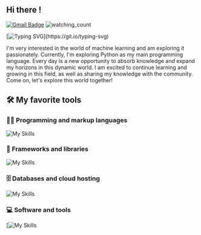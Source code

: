 ## Hi there !

[![Gmail Badge](https://img.shields.io/badge/-Gmail-c14438?style=flat-square&logo=Gmail&logoColor=white&link=mailto:denayativanie@gmail.com)](mailto:denayativanie@gmail.com)
<img src="https://komarev.com/ghpvc/?username=CruzNadin&color=brightgreen" alt="watching_count" />

[![Typing SVG](https://readme-typing-svg.herokuapp.com/?lines=I+am+Naya;Welcome+to+my+github+profile.)](https://git.io/typing-svg)

I'm very interested in the world of machine learning and am exploring it passionately. Currently, I'm exploring Python as my main programming language. Every day is a new opportunity to absorb knowledge and expand my horizons in this dynamic world. I am excited to continue learning and growing in this field, as well as sharing my knowledge with the community. Come on, let's explore this world together!

## 🛠️ My favorite tools

### 👨‍💻 Programming and markup languages
![My Skills](https://skillicons.dev/icons?i=python,js,react,html,css,tailwind,kotlin)
### 🧰 Frameworks and libraries
![My Skills](https://skillicons.dev/icons?i=react,express,bootstrap,docker,github,wordpress,flask)
### 🗄️ Databases and cloud hosting
![My Skills](https://skillicons.dev/icons?i=aws,azure,vercel,postgres,mysql)
### 💻 Software and tools
[![My Skills](https://skillicons.dev/icons?i=vscode,visualstudio,linux,codepen,postman,figma,stackoverflow)
